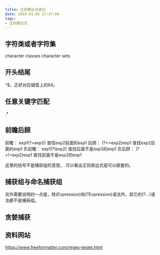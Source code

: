 ```yaml
---
title: 正则表达式速记
date: 2019-01-05 17:47:04
tags:
- 正则表达式
---
```

## 字符类或者字符集

character classes
character sets

## 开头结尾

^$，正好对应键盘上的64。

## 任意关键字匹配

 .* 
 
## 前瞻后顾
 
前瞻：
exp1(?=exp2) 查找exp2前面的exp1
后顾：
(?<=exp2)exp1 查找exp2后面的exp1
负前瞻：
exp1(?!exp2) 查找后面不是exp2的exp1
负后顾：
(?<!=exp2)exp1 查找前面不是exp2的exp1
 
这里的括号不是捕获组的意思。
可以看出正则表达式是可以嵌套的。
 
## 捕获组与命名捕获组
 
另外需要说明的一点是，除(Expression)和(?<name>Expression)语法外，其它的(?...)语法都不是捕获组。

## 贪婪捕获

## 资料网站

 https://www.freeformatter.com/regex-tester.html